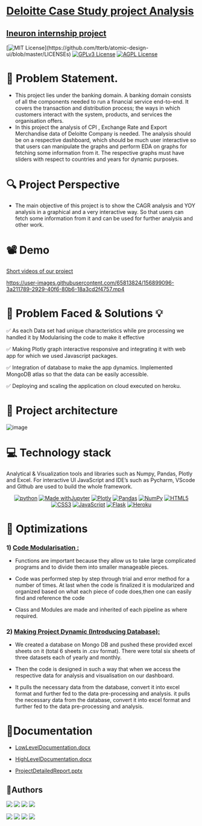 # <ins>Deloitte Case Study project Analysis  
## <ins>Ineuron internship project

[![MIT License](https://img.shields.io/apm/l/atomic-design-ui.svg?)](https://github.com/tterb/atomic-design-ui/blob/master/LICENSEs)
[![GPLv3 License](https://img.shields.io/badge/License-GPL%20v3-yellow.svg)](https://opensource.org/licenses/)
[![AGPL License](https://img.shields.io/badge/license-AGPL-blue.svg)](http://www.gnu.org/licenses/agpl-3.0)

  
#  📝  Problem Statement.
- This project lies under the banking domain. A banking domain consists of all the components needed to run a financial 
  service end-to-end. It covers the transaction and distribution process; the ways in which customers interact with the 
  system, products, and services the organisation offers.
- In this project the analysis of CPI , Exchange Rate and Export Merchandise data of Deloitte Company is needed. 
  The analysis should be on a respective dashboard, which should be much user interactive so that users can manipulate the 
  graphs and perform EDA on graphs for fetching some information from it. The respective graphs must have sliders with 
  respect to countries and years for dynamic purposes. 

# 🔍 Project Perspective
- The main objective of this project is to show the CAGR analysis and YOY analysis in a graphical and a very interactive 
  way. So that users can fetch some information from it and can be used for further analysis and other work. 


# 📽️ Demo
  
<ins>Short videos of our project

https://user-images.githubusercontent.com/65813824/156899096-3a211789-2929-40f6-80b6-18a3cd2f4757.mp4

  
# 🤔 Problem Faced & Solutions 💡 

✅ As each Data set had unique characteristics while pre processing we handled it by Modularising the code to make it effective 

✅ Making Plotly graph interactive responsive  and integrating it with web app for which we used Javascript  packages.

✅ Integration of database to make the app dynamics. Implemented MongoDB atlas so that the data can be easily accessible.

✅ Deploying and scaling the  application on cloud  executed on heroku.  

# 🔧 Project architecture
  ![image](https://user-images.githubusercontent.com/76054740/155142968-386faef5-2ce8-4c6c-802b-c8d0bf8ec732.png)

##  

  
# 💻 Technology stack
  Analytical & Visualization tools and libraries such as Numpy, Pandas, Plotly and Excel. For interactive UI JavaScript and IDE’s such as Pycharm, VScode and Github are used to build the whole framework.
 <div align = "center">
  
[![python](https://img.shields.io/badge/Python-FFD43B?style=for-the-badge&logo=python&logoColor=darkgreen)](https://github.com/7Vivek/User-Response-Prediction-System/tree/main/Python%20Code)
[![Made withJupyter](https://img.shields.io/badge/Made%20with-Jupyter-orange?style=for-the-badge&logo=Jupyter)](https://github.com/7Vivek/User-Response-Prediction-System/tree/main/Model)
[![Plotly](https://img.shields.io/badge/Plotly-239120?style=for-the-badge&logo=plotly&logoColor=white)](https://github.com/7Vivek/User-Response-Prediction-System/tree/main/EDA)
[![Pandas](https://img.shields.io/badge/pandas-%23150458.svg?style=for-the-badge&logo=pandas&logoColor=white)](https://github.com/7Vivek/User-Response-Prediction-System/tree/main/EDA)
[![NumPy](https://img.shields.io/badge/Numpy-777BB4?style=for-the-badge&logo=numpy&logoColor=white)](https://github.com/7Vivek/User-Response-Prediction-System/tree/main/EDA)
[![HTML5](https://img.shields.io/badge/html5-%23E34F26.svg?style=for-the-badge&logo=html5&logoColor=white)](https://github.com/7Vivek/User-Response-Prediction-System/blob/main/templates/index.html)
[![CSS3](https://img.shields.io/badge/css3-%231572B6.svg?style=for-the-badge&logo=css3&logoColor=white)](https://github.com/7Vivek/User-Response-Prediction-System/blob/main/static/css/style.css)
[![JavaScript](https://img.shields.io/badge/javascript-%23323330.svg?style=for-the-badge&logo=javascript&logoColor=%23F7DF1E)](https://github.com/7Vivek/User-Response-Prediction-System/blob/main/templates/index.html)
[![Flask](https://img.shields.io/badge/flask-%23000.svg?style=for-the-badge&logo=flask&logoColor=white)](https://github.com/7Vivek/User-Response-Prediction-System/blob/main/app.py)
[![Heroku](https://img.shields.io/badge/heroku-%23430098.svg?style=for-the-badge&logo=heroku&logoColor=white)](https://user-response-prediction.herokuapp.com/)
 </div>
  
  
# 🔔 Optimizations

### 1)	<ins>Code Modularisation :

- Functions are important because they allow us to take large complicated programs and to divide them
 into smaller manageable pieces.

- Code was performed step by step through trial and error method for a number of times. At last when the code is
finalized it is modularized and organized based on what each piece of code does,then one can easily
find and reference the code 
- Class and Modules are made and inherited of each pipeline as where required.

### 2)	<ins>Making Project Dynamic (Introducing Database):
  
- We created a database on Mongo DB and pushed these provided excel sheets on it (total 6 sheets in .csv format).
There were total six sheets of three datasets each of yearly and monthly.

- Then the code is designed in such a way that when we access the respective data for analysis and visualisation on our dashboard.

- It pulls the necessary data from the database, convert it into excel format and further fed to the data pre-processing and analysis.
it pulls the necessary data from the database, convert it into excel format and further fed to the data pre-processing and analysis.



# 💼Documentation

- [LowLevelDocumentation.docx](https://github.com/ninad555/Deloitte-Case-Study-project-Analysis/files/8191344/LowLevelDocumentation.docx)

- [HighLevelDocumentation.docx](https://github.com/ninad555/Deloitte-Case-Study-project-Analysis/files/8191364/HighLevelDocumentation.docx)

- [ProjectDetailedReport.pptx](https://github.com/ninad555/Deloitte-Case-Study-project-Analysis/files/8191367/ProjectDetailedReport.pptx)

## 👥Authors

  [![](https://img.shields.io/badge/Ninad_Kadam-0A66C2?style=for-the-badge&logo=linkedin&logoColor=white)](https://www.linkedin.com/in/ninad-kadam-4439081b0/)
  [![](https://img.shields.io/badge/Abhishek_Mestry-0A66C2?style=for-the-badge&logo=linkedin&logoColor=white)](https://www.linkedin.com/in/abhishek-mestry-833843175/)
  [![](https://img.shields.io/badge/Viresh_Dhuri-0A66C2?style=for-the-badge&logo=linkedin&logoColor=white)](https://www.linkedin.com/in/viresh-dhuri-96b50a216/)
  [![](https://img.shields.io/badge/Omkar_Sutar-0A66C2?style=for-the-badge&logo=linkedin&logoColor=white)](https://www.linkedin.com/in/omkar-sutar-739982199/)

  [![](https://img.shields.io/badge/Ninad_kadam-000?style=for-the-badge&logo=github&logoColor=white)](https://github.com/ninad555)
  [![](https://img.shields.io/badge/Abhishek_Mestry-000?style=for-the-badge&logo=github&logoColor=white)](https://github.com/AbhishekMestry)
  [![](https://img.shields.io/badge/Viresh_Dhuri-000?style=for-the-badge&logo=github&logoColor=white)](https://github.com/Virey07)
  [![](https://img.shields.io/badge/Omkar_Sutar-000?style=for-the-badge&logo=github&logoColor=white)](https://github.com/omkarsutar9702)
  

